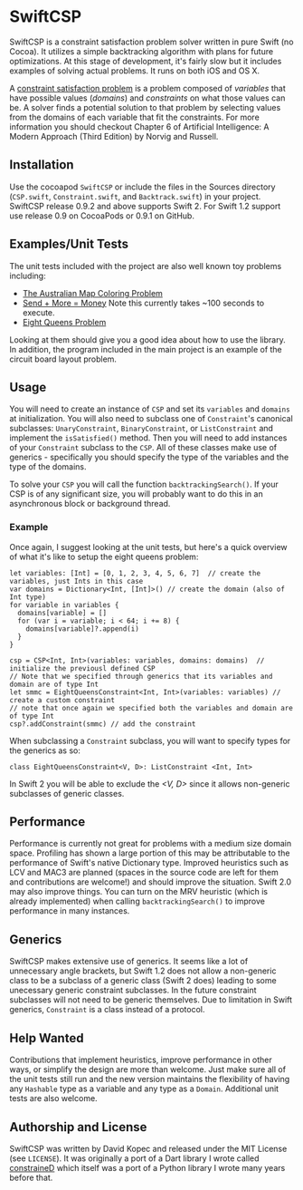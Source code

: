 # SwiftCSP
SwiftCSP is a constraint satisfaction problem solver written in pure Swift (no Cocoa). It utilizes a simple backtracking algorithm with plans for future optimizations. At this stage of development, it's fairly slow but it includes examples of solving actual problems. It runs on both iOS and OS X.

A [constraint satisfaction problem](https://en.wikipedia.org/wiki/Constraint_satisfaction_problem) is a problem composed of *variables* that have possible values (*domains*) and *constraints* on what those values can be. A solver finds a potential solution to that problem by selecting values from the domains of each variable that fit the constraints. For more information you should checkout Chapter 6 of Artificial Intelligence: A Modern Approach (Third Edition) by Norvig and Russell.

## Installation
Use the cocoapod `SwiftCSP` or include the files in the Sources directory (`CSP.swift`, `Constraint.swift`, and `Backtrack.swift`) in your project. SwiftCSP release 0.9.2 and above supports Swift 2. For Swift 1.2 support use release 0.9 on CocoaPods or 0.9.1 on GitHub.

## Examples/Unit Tests
The unit tests included with the project are also well known toy problems including:
- [The Australian Map Coloring Problem](https://en.wikipedia.org/wiki/Four_color_theorem)
- [Send + More = Money](https://en.wikipedia.org/wiki/Verbal_arithmetic) Note this currently takes ~100 seconds to execute.
- [Eight Queens Problem](https://en.wikipedia.org/wiki/Eight_queens_puzzle)

Looking at them should give you a good idea about how to use the library. In addition, the program included in the main project is an example of the circuit board layout problem.

## Usage
You will need to create an instance of `CSP` and set its `variables` and `domains` at initialization. You will also need to subclass one of `Constraint`'s canonical subclasses: `UnaryConstraint`, `BinaryConstraint`, or `ListConstraint` and implement the `isSatisfied()` method. Then you will need to add instances of your `Constraint` subclass to the `CSP`. All of these classes make use of generics - specifically you should specify the type of the variables and the type of the domains.

To solve your `CSP` you will call the function `backtrackingSearch()`. If your CSP is of any significant size, you will probably want to do this in an asynchronous block or background thread.

### Example
Once again, I suggest looking at the unit tests, but here's a quick overview of what it's like to setup the eight queens problem:
```
let variables: [Int] = [0, 1, 2, 3, 4, 5, 6, 7]  // create the variables, just Ints in this case
var domains = Dictionary<Int, [Int]>() // create the domain (also of Int type)
for variable in variables {
  domains[variable] = []
  for (var i = variable; i < 64; i += 8) {
    domains[variable]?.append(i)
  }
}
        
csp = CSP<Int, Int>(variables: variables, domains: domains)  // initialize the previousl defined CSP
// Note that we specified through generics that its variables and domain are of type Int
let smmc = EightQueensConstraint<Int, Int>(variables: variables) // create a custom constraint
// note that once again we specified both the variables and domain are of type Int
csp?.addConstraint(smmc) // add the constraint
```

When subclassing a `Constraint` subclass, you will want to specify types for the generics as so:
```
class EightQueensConstraint<V, D>: ListConstraint <Int, Int>
```
In Swift 2 you will be able to exclude the *<V, D>* since it allows non-generic subclasses of generic classes.

## Performance
Performance is currently not great for problems with a medium size domain space. Profiling has shown a large portion of this may be attributable to the performance of Swift's native Dictionary type. Improved heuristics such as LCV and MAC3 are planned (spaces in the source code are left for them and contributions are welcome!) and should improve the situation. Swift 2.0 may also improve things. You can turn on the MRV heuristic (which is already implemented) when calling `backtrackingSearch()` to improve performance in many instances.

## Generics
SwiftCSP makes extensive use of generics. It seems like a lot of unnecessary angle brackets, but Swift 1.2 does not allow a non-generic class to be a subclass of a generic class (Swift 2 does) leading to some unecessary generic constraint subclasses. In the future constraint subclasses will not need to be generic themselves. Due to limitation in Swift generics, `Constraint` is a class instead of a protocol.

## Help Wanted
Contributions that implement heuristics, improve performance in other ways, or simplify the design are more than welcome. Just make sure all of the unit tests still run and the new version maintains the flexibility of having any `Hashable` type as a variable and any type as a `Domain`. Additional unit tests are also welcome.

## Authorship and License
SwiftCSP was written by David Kopec and released under the MIT License (see `LICENSE`). It was originally a port of a Dart library I wrote called [constraineD](https://github.com/davecom/constraineD) which itself was a port of a Python library I wrote many years before that.

